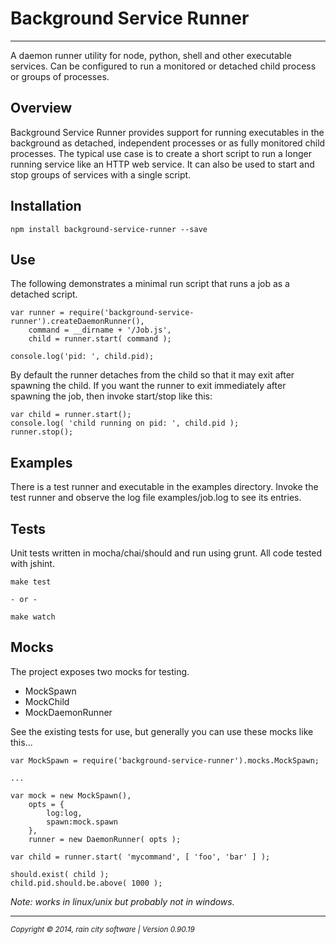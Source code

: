 # Background Service Runner
- - -

A daemon runner utility for node, python, shell and other executable services.  Can be configured to run a monitored or detached child process or groups of processes.

## Overview

Background Service Runner provides support for running executables in the background as detached, independent processes or as fully monitored child processes.  The typical use case is to create a short script to run a longer running service like an HTTP web service.  It can also be used to start and stop groups of services with a single script.

## Installation

	npm install background-service-runner --save

## Use

The following demonstrates a minimal run script that runs a job as a detached script.

    var runner = require('background-service-runner').createDaemonRunner(),
        command = __dirname + '/Job.js',
        child = runner.start( command );
        
    console.log('pid: ', child.pid);
    
By default the runner detaches from the child so that it may exit after spawning the child.  If you want the runner to exit immediately after spawning the job, then invoke start/stop like this:

	var child = runner.start();
	console.log( 'child running on pid: ', child.pid );
	runner.stop();

## Examples

There is a test runner and executable in the examples directory.  Invoke the test runner and observe the log file examples/job.log to see its entries.

## Tests

Unit tests written in mocha/chai/should and run using grunt.  All code tested with jshint.  

	make test
	
	- or -
	
	make watch
	
## Mocks

The project exposes two mocks for testing.

* MockSpawn
* MockChild
* MockDaemonRunner

See the existing tests for use, but generally you can use these mocks like this...

	var MockSpawn = require('background-service-runner').mocks.MockSpawn;
	
	...
	
	var mock = new MockSpawn(),
		opts = {
			log:log,
			spawn:mock.spawn
		},
		runner = new DaemonRunner( opts );
		
	var child = runner.start( 'mycommand', [ 'foo', 'bar' ] );
	
	should.exist( child );
	child.pid.should.be.above( 1000 );
	
	


_Note: works in linux/unix but probably not in windows._

- - -
<p><small><em>Copyright © 2014, rain city software | Version 0.90.19</em></small></p>
